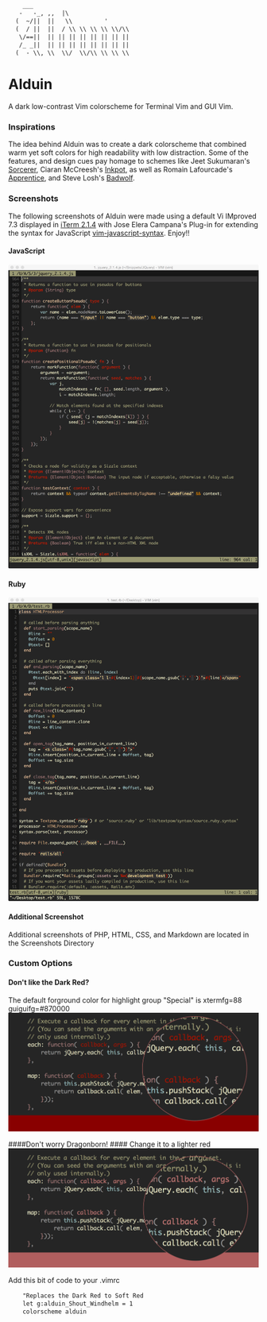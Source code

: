         ___                            
       -   -_, ,,  |\                  
      (  ~/||  ||   \\         '       
      (  / ||  ||  / \\ \\ \\ \\ \\/\\ 
       \/==||  || || || || || || || || 
       /_ _||  || || || || || || || || 
      (  - \\, \\  \\/  \\/\\ \\ \\ \\ 

# Alduin #

A dark low-contrast Vim colorscheme for Terminal Vim and GUI Vim. 

### Inspirations ###

The idea behind Alduin was to create a dark colorscheme that combined warm yet soft colors for high readability with low distraction. Some of the features, and design cues pay homage to schemes like Jeet Sukumaran's [Sorcerer](http://jeetworks.org/sorcerer/), Ciaran McCreesh's [Inkpot](https://github.com/ciaranm/inkpot), as well as Romain Lafourcade's [Apprentice](https://github.com/romainl/Apprentice), and Steve Losh's [Badwolf](https://github.com/sjl/badwolf).

### Screenshots ###

The following screenshots of Alduin were made using a default Vi IMproved 7.3 displayed in [iTerm 2.1.4](https://www.iterm2.com) with Jose Elera Campana's Plug-in for extending the syntax for JavaScript [vim-javascript-syntax](https://github.com/jelera/vim-javascript-syntax). Enjoy!!


#### JavaScript ####
![Screenshot JavaScript](Screenshots/javascript.png)

#### Ruby ####
![Screenshot Ruby](Screenshots/ruby.png)

#### Additional Screenshot ####
Additional screenshots of PHP, HTML, CSS, and Markdown are located in the Screenshots Directory

### Custom Options ###

#### Don't like the Dark Red? ####
The default forground color for highlight group "Special" is xtermfg=88 guiguifg=#870000
![Screenshot of Default Red](Screenshots/defaultRed.png)

####Don't worry Dragonborn! #### 
Change it to a lighter red 
![Screenshot of Default Red](Screenshots/softRed.png)

Add this bit of code to your .vimrc 

        "Replaces the Dark Red to Soft Red
        let g:alduin_Shout_Windhelm = 1
        colorscheme alduin
